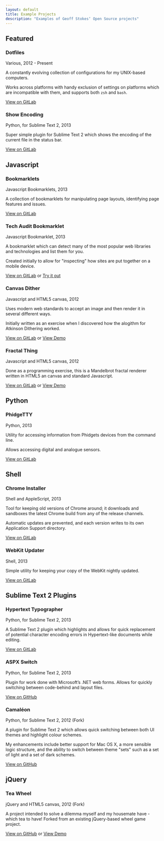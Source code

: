 ```yaml
---
layout: default
title: Example Projects
description: "Examples of Geoff Stokesʼ Open Source projects"
---
```


## Featured

### Dotfiles

Various, 2012 - Present

A constantly evolving collection of configurations for my UNIX-based computers.

Works across platforms with handy exclusion of settings on platforms which are incompatible with them, and supports both `zsh` and `bash`.

[View on GitLab](https://gitlab.com/geoffstokes/dotfiles)

### Show Encoding

Python, for Sublime Text 2, 2013

Super simple plugin for Sublime Text 2 which shows the encoding of the current file in the status bar.

[View on GitLab](https://gitlab.com/geoffstokes/show-encoding)

## Javascript

### Bookmarklets

Javascript Bookmarklets, 2013

A collection of bookmarklets for manipulating page layouts, identifying page features and issues.

[View on GitLab](https://gitlab.com/geoffstokes/bookmarklets)

### Tech Audit Bookmarklet

Javascript Bookmarklet, 2013

A bookmarklet which can detect many of the most popular web libraries and technologies and list them for you.

Created initially to allow for "inspecting" how sites are put together on a mobile device.

[View on GitLab](https://gitlab.com/geoffstokes/tech-audit-bookmarklet) or [Try it out](http://geoffstokes.github.io/tech-audit-bookmarklet)

### Canvas Dither

Javascript and HTML5 canvas, 2012

Uses modern web standards to accept an image and then render it in several different ways.

Initially written as an exercise when I discovered how the alogithm for Atkinson Dithering worked.

[View on GitLab](https://gitlab.com/geoffstokes/canvas-dither) or [View Demo](http://geoffstokes.github.io/canvas-dither/)

### Fractal Thing

Javascript and HTML5 canvas, 2012

Done as a programming exercise, this is a Mandelbrot fractal renderer written in HTML5 an canvas and standard Javascript.

[View on GitLab](https://gitlab.com/geoffstokes/fractal-thing) or [View Demo](http://geoffstokes.github.io/fractal-thing/)

## Python

### PhidgeTTY

Python, 2013

Utility for accessing information from Phidgets devices from the command line.

Allows accessing digital and analogue sensors.

[View on GitLab](https://gitlab.com/geoffstokes/phidgetty)

## Shell

### Chrome Installer

Shell and AppleScript, 2013

Tool for keeping old versions of Chrome around; it downloads and sandboxes the latest Chrome build from any of the release channels.

Automatic updates are prevented, and each version writes to its own Application Support directory.

[View on GitLab](https://gitlab.com/geoffstokes/chrome-installer)

### WebKit Updater

Shell, 2013

Simple utility for keeping your copy of the WebKit nightly updated.

[View on GitLab](https://gitlab.com/geoffstokes/webkit-updater)

## Sublime Text 2 Plugins

### Hypertext Typographer

Python, for Sublime Text 2, 2013

A Sublime Text 2 plugin which highlights and allows for quick replacement of potential character encoding errors in Hypertext-like documents while editing.

[View on GitLab](https://gitlab.com/geoffstokes/hypertext-typographer)

### ASPX Switch

Python, for Sublime Text 2, 2013

Plugin for work done with Microsoftʼs .NET web forms. Allows for quickly switching between code-behind and layout files.

[View on GitHub](https://github.com/geoffstokes/HypertextTypographer)

### Camaléon

Python, for Sublime Text 2, 2012 (Fork)

A plugin for Sublime Text 2 which allows quick switching between both UI themes and highlight colour schemes.

My enhancements include better support for Mac OS X, a more sensible logic structure, and the ability to switch between theme "sets" such as a set of light and a set of dark schemes.

[View on GitHub](https://github.com/geoffstokes/Camaleon)

## jQuery

### Tea Wheel

jQuery and HTML5 canvas, 2012 (Fork)

A project intended to solve a dilemma myself and my housemate have - which tea to have! Forked from an existing jQuery-based wheel game project.

[View on GitHub](https://github.com/geoffstokes/jquery-teawheel) or [View Demo](http://geoffstokes.github.com/jquery-teawheel/)
